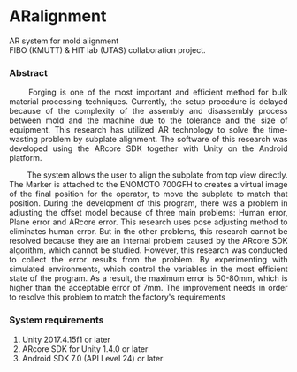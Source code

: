 # ARalignment

AR system for mold alignment<br>
FIBO (KMUTT) & HIT lab (UTAS) collaboration project.

### Abstract
<p align="justify">&emsp;&emsp; Forging is one of the most important and efficient method for bulk material processing techniques. Currently, the setup procedure is delayed because of the complexity of the assembly and disassembly process between mold and the machine due to the tolerance and the size of equipment. This research has utilized AR technology to solve the time-wasting problem by subplate alignment. The software of this research was developed using the ARcore SDK together with Unity on the Android platform.</p>
<p align="justify">&emsp;&emsp; The system allows the user to align the subplate from top view directly. The Marker is attached to the ENOMOTO 700GFH to creates a virtual image of the final position for the operator, to move the subplate to match that position. During the development of this program, there was a problem in adjusting the offset model because of three main problems: Human error, Plane error and ARcore error. This research uses pose adjusting method to eliminates human error. But in the other problems, this research cannot be resolved because they are an internal problem caused by the ARcore SDK algorithm, which cannot be studied. However, this research was conducted to collect the error results from the problem. By experimenting with simulated environments, which control the variables in the most efficient state of the program. As a result, the maximum error is 50-80mm, which is higher than the acceptable error of 7mm. The improvement needs in order to resolve this problem to match the factory's requirements</p>

### System requirements
1) Unity 2017.4.15f1 or later
2) ARcore SDK for Unity 1.4.0 or later
3) Android SDK 7.0 (API Level 24) or later
